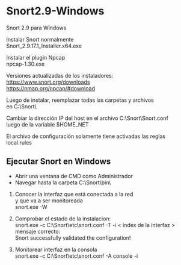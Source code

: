 # Snort2.9-Windows
Snort 2.9 para Windows

Instalar Snort normalmente\
Snort_2.9.17.1_Installer.x64.exe

Instalar el plugin Npcap\
npcap-1.30.exe

Versiones actualizadas de los instaladores:\
https://www.snort.org/downloads \
https://nmap.org/npcap/#download 

Luego de instalar, reemplazar todas las carpetas y archivos\
en C:\Snort\ 

Cambiar la dirección IP del host en el archivo C:\Snort\Snort.conf \
luego de la variable $HOME_NET

El archivo de configuración solamente tiene activadas las reglas\
local.rules


## Ejecutar Snort en Windows

- Abrir una ventana de CMD como Administrador
- Navegar hasta la carpeta C:\Snort\bin\

1. Conocer la interfaz que está conectada a la red\
y que va a ser monitoreada\
snort.exe -W

2. Comprobar el estado de la instalacion:\
snort.exe -c C:\Snort\etc\snort.conf -T -i < index de la interfaz >\
mensaje correcto:\
    Snort successfully validated the configuration!

3. Monitorear interfaz en la consola\
snort.exe -c C:\Snort\etc\snort.conf -A console -i <index de la interfaz>
